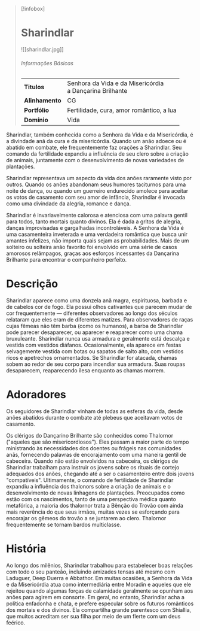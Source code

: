 > [!infobox]
> # Sharindlar
> ![[sharindlar.jpg]]
> ###### Informações Básicas
> | | |
> | ---- | ---- |
> | **Titulos** | Senhora da Vida e da Misericórdia<br/>a Dançarina Brilhante |
> | **Alinhamento** | CG |
> | **Portfólio** | Fertilidade, cura, amor romântico, a lua |
> | **Domínio** | Vida |

Sharindlar, também conhecida como a Senhora da Vida e da Misericórdia, é a divindade anã da cura e da misericórdia. Quando um anão adoece ou é abatido em combate, ele frequentemente faz orações a Sharindlar. Seu comando da fertilidade expandiu a influência de seu clero sobre a criação de animais, juntamente com o desenvolvimento de novas variedades de plantações.

Sharindlar representava um aspecto da vida dos anões raramente visto por outros. Quando os anões abandonam seus humores taciturnos para uma noite de dança, ou quando um guerreiro endurecido amolece para aceitar os votos de casamento com seu amor de infância, Sharindlar é invocada como uma divindade da alegria, romance e dança.

Sharindlar é invariavelmente calorosa e atenciosa com uma palavra gentil para todos, tanto mortais quanto divinos. Ela é dada a gritos de alegria, danças improvisadas e gargalhadas incontroláveis. A Senhora da Vida é uma casamenteira inveterada e uma verdadeira romântica que busca unir amantes infelizes, não importa quais sejam as probabilidades. Mais de um solteiro ou solteira anão favorito foi envolvido em uma série de casos amorosos relâmpagos, graças aos esforços incessantes da Dançarina Brilhante para encontrar o companheiro perfeito.

# Descrição
Sharindlar aparece como uma donzela anã magra, espirituosa, barbada e de cabelos cor de fogo. Ela possui olhos cativantes que parecem mudar de cor frequentemente — diferentes observadores ao longo dos séculos relataram que eles eram de diferentes matizes. Para observadores de raças cujas fêmeas não têm barba (como os humanos), a barba de Sharindlar pode parecer desaparecer, ou aparecer e reaparecer como uma chama bruxuleante. Sharindlar nunca usa armadura e geralmente está descalça e vestida com vestidos diáfanos. Ocasionalmente, ela aparece em festas selvagemente vestida com botas ou sapatos de salto alto, com vestidos ricos e apetrechos ornamentados. Se Sharindlar for atacada, chamas sobem ao redor de seu corpo para incendiar sua armadura. Suas roupas desaparecem, reaparecendo ilesa enquanto as chamas morrem.

# Adoradores
Os seguidores de Sharindlar vinham de todas as esferas da vida, desde anões abatidos durante o combate até plebeus que aceitavam votos de casamento.

Os clérigos do Dançarino Brilhante são conhecidos como Thalornor ("aqueles que são misericordiosos"). Eles passam a maior parte do tempo ministrando às necessidades dos doentes ou frágeis nas comunidades anãs, fornecendo palavras de encorajamento com uma maneira gentil de cabeceira. Quando não estão envolvidos na cabeceira, os clérigos de Sharindlar trabalham para instruir os jovens sobre os rituais de cortejo adequados dos anões, chegando até a ser o casamenteiro entre dois jovens "compatíveis". Ultimamente, o comando de fertilidade de Sharindlar expandiu a influência dos thalonors sobre a criação de animais e o desenvolvimento de novas linhagens de plantações. Preocupados como estão com os nascimentos, tanto de uma perspectiva médica quanto metafórica, a maioria dos thalornor trata a Bênção do Trovão com ainda mais reverência do que seus irmãos, muitas vezes se esforçando para encorajar os gêmeos do trovão a se juntarem ao clero. Thalornor frequentemente se tornam bardos multiclasse.

# História
Ao longo dos milênios, Sharindlar trabalhou para estabelecer boas relações com todo o seu panteão, incluindo amizades tensas até mesmo com Laduguer, Deep Duerra e Abbathor. Em muitas ocasiões, a Senhora da Vida e da Misericórdia atua como intermediária entre Moradin e aqueles que ele rejeitou quando algumas forças de calamidade geralmente se opunham aos anões para agirem em consorte. Em geral, no entanto, Sharindlar acha a política enfadonha e chata, e prefere especular sobre os futuros românticos dos mortais e dos divinos. Ela compartilha grande parentesco com Shiallia, que muitos acreditam ser sua filha por meio de um flerte com um deus feérico.